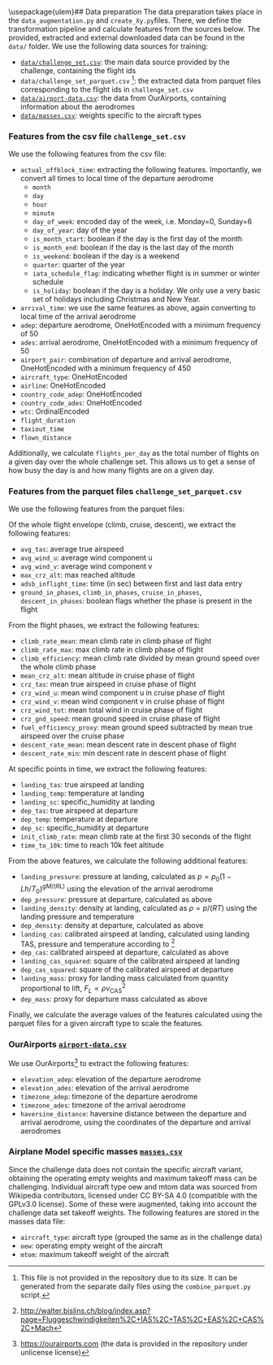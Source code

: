 \usepackage{ulem}## Data preparation
The data preparation takes place in the `data_augmentation.py` and `create_Xy.py`files.
There, we define the transformation pipeline and calculate features from the sources below.
The provided, extracted and external downloaded data can be found in the `data/` folder.
We use the following data sources for training: 
- [`data/challenge_set.csv`](data/challenge_set.csv): the main data source provided by the challenge, containing the flight ids
- `data/challenge_set_parquet.csv` [^1]: the extracted data from parquet files corresponding to the flight ids in `challenge_set.csv`
- [`data/airport-data.csv`](data/airport-data.csv): the data from OurAirports, containing information about the aerodromes
- [`data/masses.csv`](data/masses.csv): weights specific to the aircraft types


### Features from the csv file `challenge_set.csv`
We use the following features from the csv file:
- `actual_offblock_time`: extracting the following features. Importantly, we convert all times to local time of the departure aerodrome
    - `month`
    - `day`
    - `hour`
    - `minute`
    - `day_of_week`: encoded day of the week, i.e. Monday=0, Sunday=6
    - `day_of_year`: day of the year
    - `is_month_start`: boolean if the day is the first day of the month
    - `is_month_end`: boolean if the day is the last day of the month
    - `is_weekend`: boolean if the day is a weekend
    - `quarter`: quarter of the year
    - `iata_schedule_flag`: indicating whether flight is in summer or winter schedule
    - `is_holiday`: boolean if the day is a holiday. We only use a very basic set of holidays including Christmas and New Year.
- `arrival_time`: we use the same features as above, again converting to local time of the arrival aerodrome
- `adep`: departure aerodrome, OneHotEncoded with a minimum frequency of 50
- `ades`: arrival aerodrome, OneHotEncoded with a minimum frequency of 50
- `airport_pair`: combination of departure and arrival aerodrome, OneHotEncoded with a minimum frequency of 450
- `aircraft_type`: OneHotEncoded
- `airline`: OneHotEncoded
- `country_code_adep`: OneHotEncoded
- `country_code_ades`: OneHotEncoded
- `wtc`: OrdinalEncoded
- `flight_duration`
- `taxiout_time`
- `flown_distance`

Additionally, we calculate `flights_per_day` as the total number of flights on a given day over the whole challenge set.
This allows us to get a sense of how busy the day is and how many flights are on a given day.


### Features from the parquet files `challenge_set_parquet.csv`
We use the following features from the parquet files:

Of the whole flight envelope (climb, cruise, descent), we extract the following features:
- `avg_tas`: average true airspeed
- `avg_wind_u`: average wind component u
- `avg_wind_v`: average wind component v
- `max_crz_alt`: max reached altitude
- `adsb_inflight_time`: time (in sec) between first and last data entry
- `ground_in_phases`, `climb_in_phases`, `cruise_in_phases`, `descent_in_phases`: boolean flags whether the phase is present in the flight

From the flight phases, we extract the following features:
- `climb_rate_mean`: mean climb rate in climb phase of flight
- `climb_rate_max`: max climb rate in climb phase of flight
- `climb_efficiency`: mean climb rate divided by mean ground speed over the whole climb phase
- `mean_crz_alt`: mean altitude in cruise phase of flight
- `crz_tas`: mean true airspeed in cruise phase of flight
- `crz_wind_u`: mean wind component u in cruise phase of flight
- `crz_wind_v`: mean wind component v in cruise phase of flight
- `crz_wind_tot`: mean total wind in cruise phase of flight
- `crz_gnd_speed`: mean ground speed in cruise phase of flight
- `fuel_efficiency_proxy`: mean ground speed subtracted by mean true airspeed over the cruise phase
- `descent_rate_mean`: mean descent rate in descent phase of flight
- `descent_rate_min`: min descent rate in descent phase of flight

At specific points in time, we extract the following features:
- `landing_tas`: true airspeed at landing
- `landing_temp`: temperature at landing
- `landing_sc`: specific_humidity at landing
- `dep_tas`: true airspeed at departure
- `dep_temp`: temperature at departure
- `dep_sc`: specific_humidity at departure
- `init_climb_rate`: mean climb rate at the first 30 seconds of the flight
- `time_to_10k`: time to reach 10k feet altitude

From the above features, we calculate the following additional features:
- `landing_pressure`: pressure at landing, calculated as $p = p_0  (1 - L h / T_0)^{g M / (R L)}$ using the elevation of the arrival aerodrome
- `dep_pressure`: pressure at departure, calculated as above
- `landing_density`: density at landing, calculated as $\rho = p / (R T)$ using the landing pressure and temperature
- `dep_density`: density at departure, calculated as above
- `landing_cas`: calibrated airspeed at landing, calculated using landing TAS, pressure and temperature according to [^2]
- `dep_cas`: calibrated airspeed at departure, calculated as above
- `landing_cas_squared`: square of the calibrated airspeed at landing
- `dep_cas_squared`: square of the calibrated airspeed at departure
- `landing_mass`: proxy for landing mass calculated from quantity proportional to lift, $F_L \propto \rho v_{\textrm{CAS}}^2$
- `dep_mass`: proxy for departure mass calculated as above

Finally, we calculate the average values of the features calculated using the parquet files for a given aircraft type to scale the features.


### OurAirports [`airport-data.csv`](data/airport-data.csv)
We use OurAirports[^3] to extract the following features:
- `elevation_adep`: elevation of the departure aerodrome
- `elevation_ades`: elevation of the arrival aerodrome
- `timezone_adep`: timezone of the departure aerodrome
- `timezone_ades`: timezone of the arrival aerodrome
- `haversine_distance`: haversine distance between the departure and arrival aerodrome, using the coordinates of the departure and arrival aerodromes


### Airplane Model specific masses [`masses.csv`](data/masses.csv)
Since the challenge data does not contain the specific aircraft variant, obtaining the operating empty weights and maximum takeoff mass can be challenging.
Individual aircraft type oew and mtom data was sourced from Wikipedia contributors, licensed under CC BY-SA 4.0 (compatible with the GPLv3.0 license).
Some of these were augmented, taking into account the challenge data set takeoff weights.
The following features are stored in the masses data file:
- `aircraft_type`: aircraft type (grouped the same as in the challenge data)
- `oew`: operating empty weight of the aircraft
- `mtom`: maximum takeoff weight of the aircraft



[^1]: This file is not provided in the repository due to its size. It can be generated from the separate daily files using the `combine_parquet.py` script.
[^2]: http://walter.bislins.ch/blog/index.asp?page=Fluggeschwindigkeiten%2C+IAS%2C+TAS%2C+EAS%2C+CAS%2C+Mach
[^3]: https://ourairports.com (the data is provided in the repository under unlicense license)
